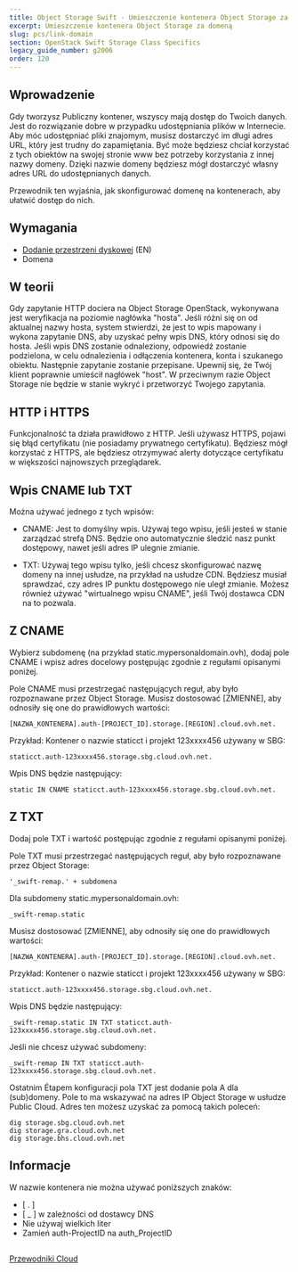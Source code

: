 ```yaml
---
title: Object Storage Swift - Umieszczenie kontenera Object Storage za domeną
excerpt: Umieszczenie kontenera Object Storage za domeną
slug: pcs/link-domain
section: OpenStack Swift Storage Class Specifics
legacy_guide_number: g2006
order: 120
---
```



## Wprowadzenie

Gdy tworzysz Publiczny kontener, wszyscy mają dostęp do Twoich danych. Jest do rozwiązanie dobre w przypadku udostępniania plików w Internecie. 
Aby móc udostępniać pliki znajomym, musisz dostarczyć im długi adres URL, który jest trudny do zapamiętania. 
Być może będziesz chciał korzystać z tych obiektów na swojej stronie www bez potrzeby korzystania z innej nazwy domeny. 
Dzięki nazwie domeny będziesz mógł dostarczyć własny adres URL do udostępnianych danych. 

Przewodnik ten wyjaśnia, jak skonfigurować domenę na kontenerach, aby ułatwić dostęp do nich.

## Wymagania

- [Dodanie przestrzeni dyskowej](https://docs.ovh.com/gb/en/storage/pcs/create-container/) (EN)
- Domena

## W teorii
Gdy zapytanie HTTP dociera na Object Storage OpenStack, wykonywana jest weryfikacja na poziomie nagłówka "hosta". Jeśli różni się on od aktualnej nazwy hosta, system stwierdzi, że jest to wpis mapowany i wykona zapytanie DNS, aby uzyskać pełny wpis DNS, który odnosi się do hosta. Jeśli wpis DNS zostanie odnaleziony, odpowiedź zostanie podzielona, w celu odnalezienia i odłączenia kontenera, konta i szukanego obiektu. Następnie zapytanie zostanie przepisane. 
Upewnij się, że Twój klient poprawnie umieścił nagłówek "host". W przeciwnym razie Object Storage nie będzie w stanie wykryć i przetworzyć Twojego zapytania.


## HTTP i HTTPS
Funkcjonalność ta działa prawidłowo z HTTP.
Jeśli używasz HTTPS, pojawi się błąd certyfikatu (nie posiadamy prywatnego certyfikatu). 
Będziesz mógł korzystać z HTTPS, ale będziesz otrzymywać alerty dotyczące certyfikatu w większości najnowszych przeglądarek.


## Wpis CNAME lub TXT
Można używać jednego z tych wpisów:


- CNAME: Jest to domyślny wpis. Używaj tego wpisu, jeśli jesteś w stanie zarządzać strefą DNS. Będzie ono automatycznie śledzić nasz punkt dostępowy, nawet jeśli adres IP ulegnie zmianie. 

- TXT: Używaj tego wpisu tylko, jeśli chcesz skonfigurować nazwę domeny na innej usłudze, na przykład na usłudze CDN. Będziesz musiał sprawdzać, czy adres IP punktu dostępowego nie uległ zmianie. Możesz również używać "wirtualnego wpisu CNAME", jeśli Twój dostawca CDN na to pozwala.




## Z CNAME
Wybierz subdomenę (na przykład static.mypersonaldomain.ovh), dodaj pole CNAME i wpisz adres docelowy postępując zgodnie z regułami opisanymi poniżej. 

Pole CNAME musi przestrzegać następujących reguł, aby było rozpoznawane przez Object Storage. Musisz dostosować [ZMIENNE], aby odnosiły się one do prawidłowych wartości:


```
[NAZWA_KONTENERA].auth-[PROJECT_ID].storage.[REGION].cloud.ovh.net.
```


Przykład: Kontener o nazwie staticct i projekt 123xxxx456 używany w SBG:


```
staticct.auth-123xxxx456.storage.sbg.cloud.ovh.net.
```


Wpis DNS będzie następujący:


```
static IN CNAME staticct.auth-123xxxx456.storage.sbg.cloud.ovh.net.
```




## Z TXT
Dodaj pole TXT i wartość postępując zgodnie z regułami opisanymi poniżej. 

Pole TXT musi przestrzegać następujących reguł, aby było rozpoznawane przez Object Storage:


```
'_swift-remap.' + subdomena
```


Dla subdomeny static.mypersonaldomain.ovh:


```
_swift-remap.static
```


Musisz dostosować [ZMIENNE], aby odnosiły się one do prawidłowych wartości:


```
[NAZWA_KONTENERA].auth-[PROJECT_ID].storage.[REGION].cloud.ovh.net.
```


Przykład: Kontener o nazwie staticct i projekt 123xxxx456 używany w SBG:


```
staticct.auth-123xxxx456.storage.sbg.cloud.ovh.net.
```


Wpis DNS będzie następujący:


```
_swift-remap.static IN TXT staticct.auth-123xxxx456.storage.sbg.cloud.ovh.net.
```


Jeśli nie chcesz używać subdomeny:


```
_swift-remap IN TXT staticct.auth-123xxxx456.storage.sbg.cloud.ovh.net.
```


Ostatnim Étapem konfiguracji pola TXT jest dodanie pola A dla (sub)domeny. Pole to ma wskazywać na adres IP Object Storage w usłudze Public Cloud. Adres ten możesz uzyskać za pomocą takich poleceń:


```
dig storage.sbg.cloud.ovh.net
dig storage.gra.cloud.ovh.net
dig storage.bhs.cloud.ovh.net
```



## Informacje
W nazwie kontenera nie można używać poniższych znaków:


- [ . ]
- [ _ ] w zależności od dostawcy DNS
- Nie używaj wielkich liter
- Zamień auth-ProjectID na auth_ProjectID




## 
[Przewodniki Cloud]({legacy}1785)

